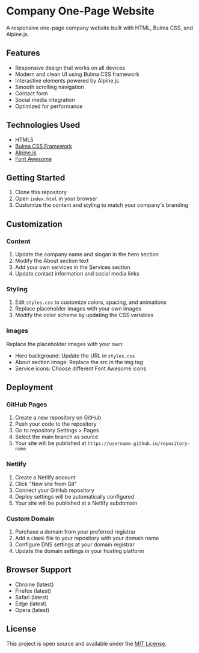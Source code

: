 # Company One-Page Website

A responsive one-page company website built with HTML, Bulma CSS, and Alpine.js.

## Features

- Responsive design that works on all devices
- Modern and clean UI using Bulma CSS framework
- Interactive elements powered by Alpine.js
- Smooth scrolling navigation
- Contact form
- Social media integration
- Optimized for performance

## Technologies Used

- HTML5
- [Bulma CSS Framework](https://bulma.io/)
- [Alpine.js](https://alpinejs.dev/)
- [Font Awesome](https://fontawesome.com/)

## Getting Started

1. Clone this repository
2. Open `index.html` in your browser
3. Customize the content and styling to match your company's branding

## Customization

### Content

1. Update the company name and slogan in the hero section
2. Modify the About section text
3. Add your own services in the Services section
4. Update contact information and social media links

### Styling

1. Edit `styles.css` to customize colors, spacing, and animations
2. Replace placeholder images with your own images
3. Modify the color scheme by updating the CSS variables

### Images

Replace the placeholder images with your own:
- Hero background: Update the URL in `styles.css`
- About section image: Replace the src in the img tag
- Service icons: Choose different Font Awesome icons

## Deployment

### GitHub Pages

1. Create a new repository on GitHub
2. Push your code to the repository
3. Go to repository Settings > Pages
4. Select the main branch as source
5. Your site will be published at `https://username.github.io/repository-name`

### Netlify

1. Create a Netlify account
2. Click "New site from Git"
3. Connect your GitHub repository
4. Deploy settings will be automatically configured
5. Your site will be published at a Netlify subdomain

### Custom Domain

1. Purchase a domain from your preferred registrar
2. Add a `CNAME` file to your repository with your domain name
3. Configure DNS settings at your domain registrar
4. Update the domain settings in your hosting platform

## Browser Support

- Chrome (latest)
- Firefox (latest)
- Safari (latest)
- Edge (latest)
- Opera (latest)

## License

This project is open source and available under the [MIT License](LICENSE). 